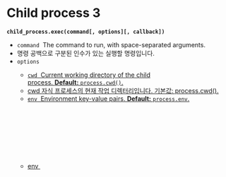 # Child process 3

**`child_process.exec(command[, options][, callback])`**

- `command` [<string>](https://developer.mozilla.org/en-US/docs/Web/JavaScript/Data_structures#String_type) The command to run, with space-separated arguments.
- 명령 <string> 공백으로 구분된 인수가 있는 실행할 명령입니다.
- `options` [<Object>](https://developer.mozilla.org/en-US/docs/Web/JavaScript/Reference/Global_Objects/Object)
    - `cwd` [<string>](https://developer.mozilla.org/en-US/docs/Web/JavaScript/Data_structures#String_type) Current working directory of the child process. **Default:** `process.cwd()`.
    - cwd <string> 자식 프로세스의 현재 작업 디렉터리입니다. 기본값: process.cwd().
    - `env` [<Object>](https://developer.mozilla.org/en-US/docs/Web/JavaScript/Reference/Global_Objects/Object) Environment key-value pairs. **Default:** `process.env`.
    - env <Object> 환경 키-값 쌍. 기본값: process.env.
    - `encoding` [<string>](https://developer.mozilla.org/en-US/docs/Web/JavaScript/Data_structures#String_type) **Default:** `'utf8'`
    - 인코딩 <string> 기본값: 'utf8’
    - `shell` [<string>](https://developer.mozilla.org/en-US/docs/Web/JavaScript/Data_structures#String_type) Shell to execute the command with. See [Shell requirements](https://nodejs.org/docs/latest-v15.x/api/child_process.html#child_process_shell_requirements) and [Default Windows shell](https://nodejs.org/docs/latest-v15.x/api/child_process.html#child_process_default_windows_shell). **Default:** `'/bin/sh'` on Unix, `process.env.ComSpec` on Windows.
    - shell <string> 명령을 실행할 셸입니다. 셸 요구 사항 및 기본 윈도우즈 셸을 참조하십시오. 기본값: Unix의 '/bin/sh', process.env.Windows의 ComSpec.
    - `signal` [<AbortSignal>](https://nodejs.org/docs/latest-v15.x/api/globals.html#globals_class_abortsignal) allows aborting the child process using an AbortSignal.
    - 신호 <AbortSignal>을 사용하면 AbortSignal을 사용하여 자식 프로세스를 중단할 수 있습니다.
    - `timeout` [<number>](https://developer.mozilla.org/en-US/docs/Web/JavaScript/Data_structures#Number_type) **Default:** `0`
    - `maxBuffer` [<number>](https://developer.mozilla.org/en-US/docs/Web/JavaScript/Data_structures#Number_type) Largest amount of data in bytes allowed on stdout or stderr. If exceeded, the child process is terminated and any output is truncated. See caveat at `[maxBuffer` and Unicode](https://nodejs.org/docs/latest-v15.x/api/child_process.html#child_process_maxbuffer_and_unicode). **Default:** `1024 * 1024`.
    - `killSignal` [<string>](https://developer.mozilla.org/en-US/docs/Web/JavaScript/Data_structures#String_type) | [<integer>](https://developer.mozilla.org/en-US/docs/Web/JavaScript/Data_structures#Number_type) **Default:** `'SIGTERM'`
    - `uid` [<number>](https://developer.mozilla.org/en-US/docs/Web/JavaScript/Data_structures#Number_type) Sets the user identity of the process (see `[setuid(2)](http://man7.org/linux/man-pages/man2/setuid.2.html)`).
    - `gid` [<number>](https://developer.mozilla.org/en-US/docs/Web/JavaScript/Data_structures#Number_type) Sets the group identity of the process (see `[setgid(2)](http://man7.org/linux/man-pages/man2/setgid.2.html)`).
    - `windowsHide` [<boolean>](https://developer.mozilla.org/en-US/docs/Web/JavaScript/Data_structures#Boolean_type) Hide the subprocess console window that would normally be created on Windows systems. **Default:** `false`.
- `callback` [<Function>](https://developer.mozilla.org/en-US/docs/Web/JavaScript/Reference/Global_Objects/Function) called with the output when process terminates.
    - `error` [<Error>](https://developer.mozilla.org/en-US/docs/Web/JavaScript/Reference/Global_Objects/Error)
    - `stdout` [<string>](https://developer.mozilla.org/en-US/docs/Web/JavaScript/Data_structures#String_type) | [<Buffer>](https://nodejs.org/docs/latest-v15.x/api/buffer.html#buffer_class_buffer)
    - `stderr` [<string>](https://developer.mozilla.org/en-US/docs/Web/JavaScript/Data_structures#String_type) | [<Buffer>](https://nodejs.org/docs/latest-v15.x/api/buffer.html#buffer_class_buffer)
- Returns: [<ChildProcess>](https://nodejs.org/docs/latest-v15.x/api/child_process.html#child_process_class_childprocess)

Spawns a shell then executes the `command` within that shell, buffering any generated output. 

그런 다음 셸을 생성하며 생성된 출력을 버퍼링하여 해당 셸 내에서 명령을 실행합니다.

The `command` string passed to the exec function is processed directly by the shell and special characters (vary based on [shell](https://en.wikipedia.org/wiki/List_of_command-line_interpreters)) need to be dealt with accordingly:

Exec 함수에 전달된 명령 문자열은 셸에 의해 직접 처리되며 특수 문자(쉘 기반 변수)는 이에 따라 처리되어야 합니다.

```jsx
const { exec } = require('child_process');

exec('"/path/to/test file/test.sh" arg1 arg2');
// Double quotes are used so that the space in the path is not interpreted as
// a delimiter of multiple arguments.

exec('echo "The \\$HOME variable is $HOME"');
// The $HOME variable is escaped in the first instance, but not in the second.
```

**Never pass unsanitized user input to this function. Any input containing shell metacharacters may be used to trigger arbitrary command execution.**

표준화되지 않은 사용자 입력을 이 함수에 전달하지 마십시오. 셸 메타캐릭터를 포함하는 모든 입력은 임의 명령 실행을 트리거하는 데 사용될 수 있습니다

If a `callback` function is provided, it is called with the arguments `(error, stdout, stderr)`. On success, `error` will be `null`. 

'callback' 함수가 제공되는 경우 '(error, stdout, stderr)' 인수와 함께 호출된다. 성공하면 에러는 널이 된다.

On error, `error` will be an instance of `[Error](https://nodejs.org/docs/latest-v15.x/api/errors.html#errors_class_error)`. 

오류가 발생하면 오류가 오류의 인스턴스가 됩니다.

The `error.code` property will be the exit code of the process. 

'error.code' 속성은 프로세스의 종료 코드가 됩니다.

By convention, any exit code other than `0` indicates an error. 

일반적으로 0이 아닌 종료 코드는 오류를 나타냅니다.

`error.signal` will be the signal that terminated the process.

'error.signal'은 프로세스를 종료한 신호입니다.

The `stdout` and `stderr` arguments passed to the callback will contain the stdout and stderr output of the child process. 

콜백에 전달된 stdout 및 stderr 인수는 하위 프로세스의 stdout 및 stderr 출력을 포함합니다.

By default, Node.js will decode the output as UTF-8 and pass strings to the callback.

기본적으로 Node.js는 출력을 UTF-8로 디코딩하고 문자열을 콜백으로 전달합니다.

 The `encoding` option can be used to specify the character encoding used to decode the stdout and stderr output. 

'인코딩' 옵션은 stdout 및 stderr 출력을 디코딩하는 데 사용되는 문자 인코딩을 지정하는 데 사용할 수 있습니다.

If `encoding` is `'buffer'`, or an unrecognized character encoding, `Buffer` objects will be passed to the callback instead.

'인코딩'이 '버퍼'인 경우 또는 인식할 수 없는 문자 인코딩인 경우 '버퍼' 개체가 콜백에 대신 전달됩니다.

If `timeout` is greater than `0`, the parent will send the signal identified by the `killSignal` property (the default is `'SIGTERM'`) if the child runs longer than `timeout` milliseconds.

시간 초과가 0보다 클 경우 하위 항목이 시간 초과 밀리초보다 오래 실행되면 부모에서 killSignal 속성(기본값 'SIGTERM')으로 식별되는 신호를 보냅니다.

Unlike the `[exec(3)](http://man7.org/linux/man-pages/man3/exec.3.html)` POSIX system call, `child_process.exec()` does not replace the existing process and uses a shell to execute the command.

exec(3) POSIX 시스템 호출과 달리 child_process.exec()은 기존 프로세스를 대체하지 않고 셸을 사용하여 명령을 실행합니다.

If this method is invoked as its `[util.promisify()](https://nodejs.org/docs/latest-v15.x/api/util.html#util_util_promisify_original)`ed version, it returns a `Promise` for an `Object` with `stdout` and `stderr` properties.

이 메서드가 유틸리티로 호출되는 경우.promy()ed 버전은 stdout 및 stderr 속성을 가진 개체에 대한 Promise를 반환합니다.

 The returned `ChildProcess` instance is attached to the `Promise` as a `child` property.

반환된 ChildProcess 인스턴스는 Promise에 Child Process 속성으로 첨부됩니다

 In case of an error (including any error resulting in an exit code other than 0), a rejected promise is returned, with the same `error` object given in the callback, but with two additional properties `stdout` and `stderr`.

에러가 발생하면(0이 아닌 종료 코드를 초래하는 에러를 포함) 거부된 약속은 콜백에 동일한 에러 객체와 함께 반환되지만 stdout과 stderr의 두 가지 추가 속성으로 반환된다.

[부가적 ](https://www.notion.so/7ddad7b87e554a4caed7b2cb8f16f413)
